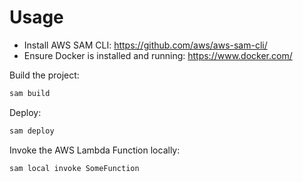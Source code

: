 # Usage

- Install AWS SAM CLI: https://github.com/aws/aws-sam-cli/
- Ensure Docker is installed and running: https://www.docker.com/

Build the project:

```sh
sam build
```

Deploy:

```sh
sam deploy
```

Invoke the AWS Lambda Function locally:

```sh
sam local invoke SomeFunction
```
